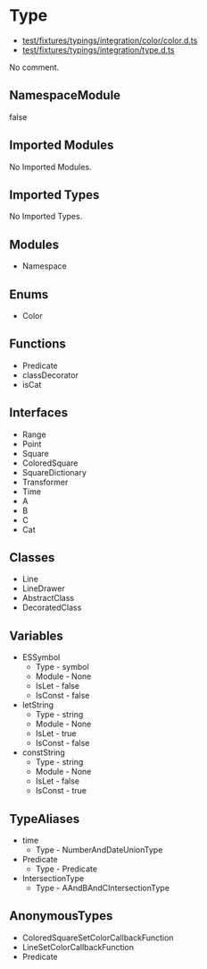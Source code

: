 # Type

* [test/fixtures/typings/integration/color/color.d.ts](/test/fixtures/typings/integration/color/color.d.ts#L1)
* [test/fixtures/typings/integration/type.d.ts](/test/fixtures/typings/integration/type.d.ts#L9)

No comment.

## NamespaceModule

false

## Imported Modules

No Imported Modules.

## Imported Types

No Imported Types.

## Modules

* Namespace

## Enums

* Color

## Functions

* Predicate
* classDecorator
* isCat

## Interfaces

* Range
* Point
* Square
* ColoredSquare
* SquareDictionary
* Transformer
* Time
* A
* B
* C
* Cat

## Classes

* Line
* LineDrawer
* AbstractClass
* DecoratedClass

## Variables

* ESSymbol
  * Type - symbol
  * Module - None
  * IsLet - false
  * IsConst - false
* letString
  * Type - string
  * Module - None
  * IsLet - true
  * IsConst - false
* constString
  * Type - string
  * Module - None
  * IsLet - false
  * IsConst - true

## TypeAliases

* time
  * Type - NumberAndDateUnionType
* Predicate
  * Type - Predicate
* IntersectionType
  * Type - AAndBAndCIntersectionType

## AnonymousTypes

* ColoredSquareSetColorCallbackFunction
* LineSetColorCallbackFunction
* Predicate
